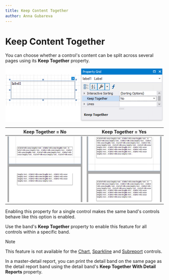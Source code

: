 ```yaml
---
title: Keep Content Together
author: Anna Gubareva
---
```

# Keep Content Together

You can choose whether a control's content can be split across several pages using its **Keep Together** property.

![](../../../../images/eurd-win-keep-together-property.png)

| **Keep Together = No** | **Keep Together = Yes** |
|---|---|
| ![](../../../../images/eurd-win-keep-together-false.png) | ![](../../../../images/eurd-win-keep-together-true.png) |

Enabling this property for a single control makes the same band's controls behave like this option is enabled.

Use the band's **Keep Together** property to enable this feature for all controls within a specific band.

> [!NOTE]
> This feature is not available for the [Chart](../use-report-elements/use-charts-and-pivot-grids/use-charts-in-reports.md), [Sparkline](../use-report-elements/use-gauges-and-sparklines/add-sparklines-to-a-report.md) and [Subreport](../use-report-elements/use-basic-report-controls/subreport.md) controls.

In a master-detail report, you can print the detail band on the same page as the detail report band using the detail band's **Keep Together With Detail Reports** property.
